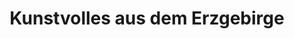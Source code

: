 ---
title: "Kunstvolles aus dem Erzgebirge"
url: /arnsberg/kunstvolles-aus-dem-erzgebirge/
shop: Raumausstattung
---